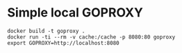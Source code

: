 # Simple local GOPROXY

	docker build -t goproxy .
	docker run -ti --rm -v cache:/cache -p 8080:80 goproxy
	export GOPROXY=http://localhost:8080
